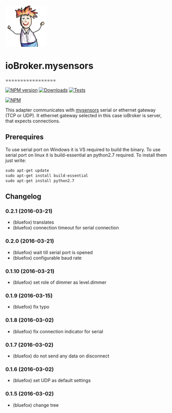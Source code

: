 ![Logo](admin/mysensors.png)
# ioBroker.mysensors
=================

[![NPM version](http://img.shields.io/npm/v/iobroker.mysensors.svg)](https://www.npmjs.com/package/iobroker.mysensors)
[![Downloads](https://img.shields.io/npm/dm/iobroker.mysensors.svg)](https://www.npmjs.com/package/iobroker.mysensors)
[![Tests](https://travis-ci.org/ioBroker/ioBroker.mysensors.svg?branch=master)](https://travis-ci.org/ioBroker/ioBroker.mysensors)

[![NPM](https://nodei.co/npm/iobroker.mysensors.png?downloads=true)](https://nodei.co/npm/iobroker.mysensors/)

This adapter communicates with [mysensors](http://www.mysensors.org) serial or ethernet gateway (TCP or UDP). 
It ethernet gateway selected in this case ioBroker is server, that expects connections.

## Prerequires
To use serial port on Windows it is VS required to build the binary.
To use serial port on linux it is build-essential an python2.7 required. To install them just write:

```
sudo apt-get update
sudo apt-get install build-essential
sudo apt-get install python2.7
```

## Changelog
### 0.2.1 (2016-03-21)
* (bluefox) translates
* (bluefox) connection timeout for serial connection

### 0.2.0 (2016-03-21)
* (bluefox) wait till serial port is opened
* (bluefox) configurable baud rate

### 0.1.10 (2016-03-21)
* (bluefox) set role of dimmer as level.dimmer

### 0.1.9 (2016-03-15)
* (bluefox) fix typo

### 0.1.8 (2016-03-02)
* (bluefox) fix connection indicator for serial

### 0.1.7 (2016-03-02)
* (bluefox) do not send any data on disconnect

### 0.1.6 (2016-03-02)
* (bluefox) set UDP as default settings

### 0.1.5 (2016-03-02)
* (bluefox) change tree

